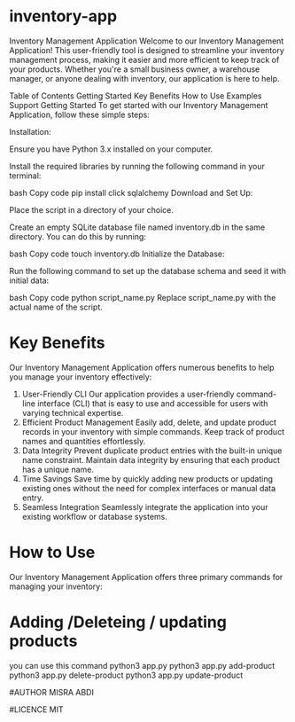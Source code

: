 # inventory-app
Inventory Management Application
Welcome to our Inventory Management Application! This user-friendly tool is designed to streamline your inventory management process, making it easier and more efficient to keep track of your products. Whether you're a small business owner, a warehouse manager, or anyone dealing with inventory, our application is here to help.

Table of Contents
Getting Started
Key Benefits
How to Use
Examples
Support
Getting Started
To get started with our Inventory Management Application, follow these simple steps:

Installation:

Ensure you have Python 3.x installed on your computer.

Install the required libraries by running the following command in your terminal:

bash
Copy code
pip install click sqlalchemy
Download and Set Up:



Place the script in a directory of your choice.

Create an empty SQLite database file named inventory.db in the same directory. You can do this by running:

bash
Copy code
touch inventory.db
Initialize the Database:

Run the following command to set up the database schema and seed it with initial data:

bash
Copy code
python script_name.py
Replace script_name.py with the actual name of the script.

 # Key Benefits
Our Inventory Management Application offers numerous benefits to help you manage your inventory effectively:

1. User-Friendly CLI
Our application provides a user-friendly command-line interface (CLI) that is easy to use and accessible for users with varying technical expertise.
2. Efficient Product Management
Easily add, delete, and update product records in your inventory with simple commands.
Keep track of product names and quantities effortlessly.
3. Data Integrity
Prevent duplicate product entries with the built-in unique name constraint.
Maintain data integrity by ensuring that each product has a unique name.
4. Time Savings
Save time by quickly adding new products or updating existing ones without the need for complex interfaces or manual data entry.
5. Seamless Integration
Seamlessly integrate the application into your existing workflow or database systems.
 # How to Use
Our Inventory Management Application offers three primary commands for managing your inventory:

 # Adding /Deleteing / updating products
you can use this command
python3 app.py
python3 app.py add-product
python3 app.py delete-product
python3 app.py update-product



#AUTHOR 
MISRA ABDI

#LICENCE 
MIT

